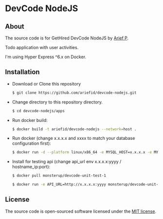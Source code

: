 # DevCode NodeJS

## About

The source code is for GetHired DevCode NodeJS by [Arief P](https://github.com/ariefid).

Todo application with user activities.

I'm using Hyper Express ^6.x on Docker.

## Installation

-   Download or Clone this repository

    ```bash
    $ git clone https://github.com/ariefid/devcode-nodejs.git
    ```

-   Change directory to this repository directory.

    ```bash
    $ cd devcode-nodejs/apps
    ```

-   Run docker build:

    ```bash
    $ docker build -t ariefid/devcode-nodejs --network=host .
    ```

-   Run docker (change x.x.x.x and xxxx to match your database configuration first):

    ```bash
    $ docker run -d --platform linux/x86_64 -e MYSQL_HOST=x.x.x.x -e MYSQL_USER=xxxx -e MYSQL_PASSWORD=xxxx -e MYSQL_DBNAME=xxxx -e NODE_LOCAL_PORT=8090 -e NODE_DOCKER_PORT=3030 -p 8090:3030 ariefid/devcode-nodejs
    ```

-   Install for testing api (change api_url env x.x.x.x:yyyy / hostname_ip:port):

    ```bash
    $ docker pull monsterup/devcode-unit-test-1
    ```

    ```bash
    $ docker run -e API_URL=http://x.x.x.x:yyyy monsterup/devcode-unit-test-1
    ```

## License

The source code is open-sourced software licensed under the [MIT license](./LICENSE).
